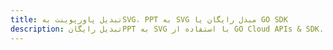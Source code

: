 ---title: تبدیل پاورپوینت بهSVG، PPT به SVG مبدل رایگان یا GO SDKdescription: تبدیل رایگانPPT به SVG با استفاده از GO Cloud APIs & SDK. همچنین اسناد Microsoft PowerPoint را در Cloud ایجاد، ویرایش و رندر کنید.---